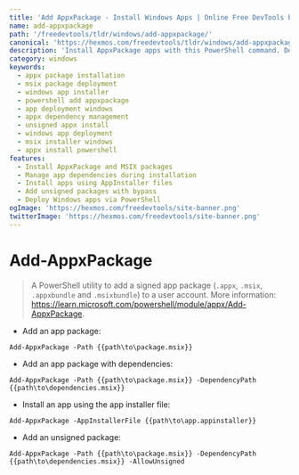 ```yaml
---
title: 'Add AppxPackage - Install Windows Apps | Online Free DevTools by Hexmos'
name: add-appxpackage
path: '/freedevtools/tldr/windows/add-appxpackage/'
canonical: 'https://hexmos.com/freedevtools/tldr/windows/add-appxpackage/'
description: 'Install AppxPackage apps with this PowerShell command. Deploy Windows apps and manage dependencies easily with Add-AppxPackage. Free online tool, no registration required.'
category: windows
keywords:
  - appx package installation
  - msix package deployment
  - windows app installer
  - powershell add appxpackage
  - app deployment windows
  - appx dependency management
  - unsigned appx install
  - windows app deployment
  - msix installer windows
  - appx install powershell
features:
  - Install AppxPackage and MSIX packages
  - Manage app dependencies during installation
  - Install apps using AppInstaller files
  - Add unsigned packages with bypass
  - Deploy Windows apps via PowerShell
ogImage: 'https://hexmos.com/freedevtools/site-banner.png'
twitterImage: 'https://hexmos.com/freedevtools/site-banner.png'
---
```


# Add-AppxPackage

> A PowerShell utility to add a signed app package (`.appx`, `.msix`, `.appxbundle` and `.msixbundle`) to a user account.
> More information: <https://learn.microsoft.com/powershell/module/appx/Add-AppxPackage>.

- Add an app package:

`Add-AppxPackage -Path {{path\to\package.msix}}`

- Add an app package with dependencies:

`Add-AppxPackage -Path {{path\to\package.msix}} -DependencyPath {{path\to\dependencies.msix}}`

- Install an app using the app installer file:

`Add-AppxPackage -AppInstallerFile {{path\to\app.appinstaller}}`

- Add an unsigned package:

`Add-AppxPackage -Path {{path\to\package.msix}} -DependencyPath {{path\to\dependencies.msix}} -AllowUnsigned`
